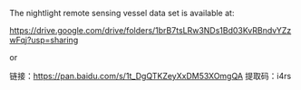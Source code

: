 The nightlight remote sensing vessel data set is available at:

https://drive.google.com/drive/folders/1brB7tsLRw3NDs1Bd03KvRBndvYZzwFqj?usp=sharing

or 

链接：https://pan.baidu.com/s/1t_DgQTKZeyXxDM53XOmgQA 
提取码：i4rs
